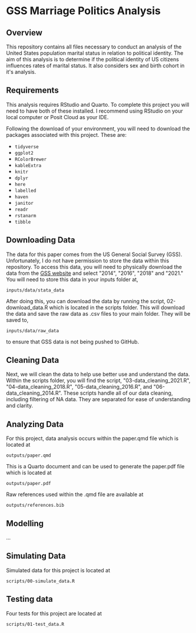 # GSS Marriage Politics Analysis

## Overview

This repository contains all files necessary to conduct an analysis of the United States population marital status in relation to political identity. The aim of this analysis is to determine if the political identity of US citizens influences rates of marital status. It also considers sex and birth cohort in it's analysis.

## Requirements

This analysis requires RStudio and Quarto. To complete this project you will need to have both of these installed. I recommend using RStudio on your local computer or Posit Cloud as your IDE.

Following the download of your environment, you will need to download the packages associated with this project. These are:

-   `tidyverse`
-   `ggplot2`
-   `RColorBrewer`
-   `kableExtra`
-   `knitr`
-   `dplyr`
-   `here`
-   `labelled`
-   `haven`
-   `janitor`
-   `readr`
-   `rstanarm`
-   `tibble`

## Downloading Data

The data for this paper comes from the US General Social Survey (GSS). Unfortunately, I do not have permission to store the data within this repository. To access this data, you will need to physically download the data from the [GSS website](https://gss.norc.org/get-the-data/stata) and select "2014", "2016", "2018" and "2021." You will need to store this data in your inputs folder at,

`inputs/data/stata_data`

After doing this, you can download the data by running the script, 02-download_data.R which is located in the scripts folder. This will download the data and save the raw data as .csv files to your main folder. They will be saved to,

`inputs/data/raw_data`

to ensure that GSS data is not being pushed to GitHub.

## Cleaning Data

Next, we will clean the data to help use better use and understand the data. Within the scripts folder, you will find the script, "03-data_cleaning_2021.R", "04-data_cleaning_2018.R", "05-data_cleaning_2016.R", and "06-data_cleaning_2014.R". These scripts handle all of our data cleaning, including filtering of NA data. They are separated for ease of understanding and clarity.

## Analyzing Data

For this project, data analysis occurs within the paper.qmd file which is located at

`outputs/paper.qmd`

This is a Quarto document and can be used to generate the paper.pdf file which is located at

`outputs/paper.pdf`

Raw references used within the .qmd file are available at

`outputs/references.bib`

## Modelling 

...

## Simulating Data

Simulated data for this project is located at

`scripts/00-simulate_data.R`

## Testing data

Four tests for this project are located at

`scripts/01-test_data.R`
